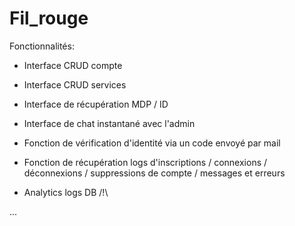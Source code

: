 # Fil_rouge

Fonctionnalités:

- Interface CRUD compte
- Interface CRUD services
- Interface de récupération MDP / ID

- Interface de chat instantané avec l'admin
- Fonction de vérification d'identité via un code envoyé par mail

- Fonction de récupération logs d'inscriptions / connexions / déconnexions / suppressions de compte / messages et erreurs
- Analytics logs DB /!\

...
